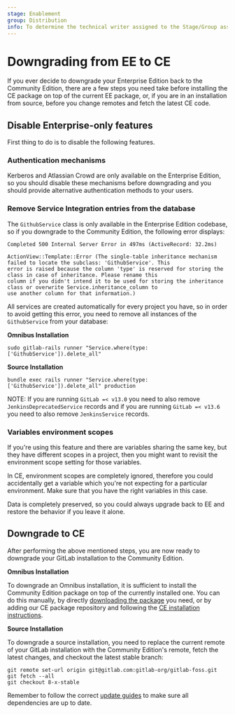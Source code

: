 ```yaml
---
stage: Enablement
group: Distribution
info: To determine the technical writer assigned to the Stage/Group associated with this page, see https://about.gitlab.com/handbook/engineering/ux/technical-writing/#assignments
---
```


# Downgrading from EE to CE

If you ever decide to downgrade your Enterprise Edition back to the Community
Edition, there are a few steps you need take before installing the CE package
on top of the current EE package, or, if you are in an installation from source,
before you change remotes and fetch the latest CE code.

## Disable Enterprise-only features

First thing to do is to disable the following features.

### Authentication mechanisms

Kerberos and Atlassian Crowd are only available on the Enterprise Edition, so
you should disable these mechanisms before downgrading and you should provide
alternative authentication methods to your users.

### Remove Service Integration entries from the database

The `GithubService` class is only available in the Enterprise Edition codebase,
so if you downgrade to the Community Edition, the following error displays:

```plaintext
Completed 500 Internal Server Error in 497ms (ActiveRecord: 32.2ms)

ActionView::Template::Error (The single-table inheritance mechanism failed to locate the subclass: 'GithubService'. This
error is raised because the column 'type' is reserved for storing the class in case of inheritance. Please rename this
column if you didn't intend it to be used for storing the inheritance class or overwrite Service.inheritance_column to
use another column for that information.)
```

All services are created automatically for every project you have, so in order
to avoid getting this error, you need to remove all instances of the
`GithubService` from your database:

**Omnibus Installation**

```shell
sudo gitlab-rails runner "Service.where(type: ['GithubService']).delete_all"
```

**Source Installation**

```shell
bundle exec rails runner "Service.where(type: ['GithubService']).delete_all" production
```

NOTE:
If you are running `GitLab =< v13.0` you need to also remove `JenkinsDeprecatedService` records
and if you are running `GitLab =< v13.6` you need to also remove `JenkinsService` records.

### Variables environment scopes

If you're using this feature and there are variables sharing the same
key, but they have different scopes in a project, then you might want to
revisit the environment scope setting for those variables.

In CE, environment scopes are completely ignored, therefore you could
accidentally get a variable which you're not expecting for a particular
environment. Make sure that you have the right variables in this case.

Data is completely preserved, so you could always upgrade back to EE and
restore the behavior if you leave it alone.

## Downgrade to CE

After performing the above mentioned steps, you are now ready to downgrade your
GitLab installation to the Community Edition.

**Omnibus Installation**

To downgrade an Omnibus installation, it is sufficient to install the Community
Edition package on top of the currently installed one. You can do this manually,
by directly [downloading the package](https://packages.gitlab.com/gitlab/gitlab-ce)
you need, or by adding our CE package repository and following the
[CE installation instructions](https://about.gitlab.com/install/?version=ce).

**Source Installation**

To downgrade a source installation, you need to replace the current remote of
your GitLab installation with the Community Edition's remote, fetch the latest
changes, and checkout the latest stable branch:

```shell
git remote set-url origin git@gitlab.com:gitlab-org/gitlab-foss.git
git fetch --all
git checkout 8-x-stable
```

Remember to follow the correct [update guides](../update/index.md) to make
sure all dependencies are up to date.
